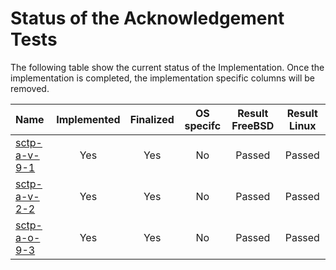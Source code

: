 # Status of the Acknowledgement Tests

The following table show the current status of the Implementation. Once the implementation is completed, the implementation specific columns will be removed.

| Name                            | Implemented | Finalized | OS specifc | Result FreeBSD | Result Linux |
|:--------------------------------|:-----------:|:---------:|:----------:|:--------------:|:------------:|
|[sctp-a-v-9-1](sctp-a-v-9-1.pkt) | Yes         | Yes       | No         | Passed         | Passed       |
|[sctp-a-v-2-2](sctp-a-v-2-2.pkt) | Yes         | Yes       | No         | Passed         | Passed       |
|[sctp-a-o-9-3](sctp-a-o-9-3.pkt) | Yes         | Yes       | No         | Passed         | Passed       |
